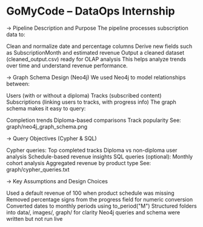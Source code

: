 # GoMyCode – DataOps Internship

→ Pipeline Description and Purpose
The pipeline processes subscription data to:

Clean and normalize date and percentage columns
Derive new fields such as SubscriptionMonth and estimated revenue
Output a cleaned dataset (cleaned_output.csv) ready for OLAP analysis
This helps analyze trends over time and understand revenue performance.

→ Graph Schema Design (Neo4j)
We used Neo4j to model relationships between:

Users (with or without a diploma)
Tracks (subscribed content)
Subscriptions (linking users to tracks, with progress info)
The graph schema makes it easy to query:

Completion trends
Diploma-based comparisons
Track popularity
See: graph/neo4j_graph_schema.png

→ Query Objectives (Cypher & SQL)

Cypher queries:
Top completed tracks
Diploma vs non-diploma user analysis
Schedule-based revenue insights
SQL queries (optional):
Monthly cohort analysis
Aggregated revenue by product type
See: graph/cypher_queries.txt

→ Key Assumptions and Design Choices

Used a default revenue of 100 when product schedule was missing
Removed percentage signs from the progress field for numeric conversion
Converted dates to monthly periods using to_period("M")
Structured folders into data/, images/, graph/ for clarity
Neo4j queries and schema were written but not run live
